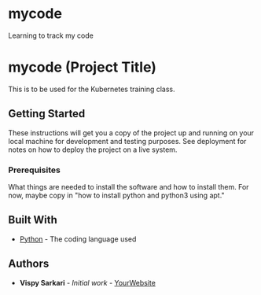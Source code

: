 # mycode
Learning to track my code

# mycode (Project Title)

This is to be used for the Kubernetes training class.

## Getting Started

These instructions will get you a copy of the project up and running on your local machine
for development and testing purposes. See deployment for notes on how to deploy the project
on a live system.

### Prerequisites

What things are needed to install the software and how to install them. For now, maybe copy in
"how to install python and python3 using apt."

## Built With

* [Python](https://www.python.org/) - The coding language used

## Authors

* **Vispy Sarkari** - *Initial work* - [YourWebsite](https://example.com/)
